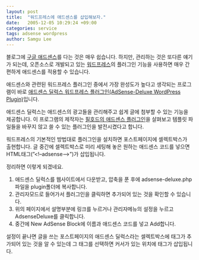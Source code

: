 ```yaml
---
layout: post
title:  "워드프레스에 애드센스를 삽입해보자."
date:   2005-12-05 10:29:24 +09:00
categories: service
tags: adsense wordpress
author: Samgu Lee
---
```

블로그에 [구글 애드센스](http://www.google.com/adsense)를 다는 것은 매우 쉽습니다. 하지만, 관리하는 것은 또다른 얘기가 되는데, 오픈소스로 개발되고 있는 [워드프레스](http://wordpress.org)의 플러그인 기능을 사용하면 매우 간편하게 애드센스를 적용할 수 있습니다.

애드센스와 관련된 워드프레스 플러그인 중에서 가장 완성도가 높다고 생각되는 프로그램이 바로 [애드센스 딜럭스 워드프레스 플러그인(AdSense-Deluxe WordPress Plugin)](http://www.acmetech.com/blog/2005/07/26/adsense-deluxe-wordpress-plugin/)입니다.

애드센스 딜럭스는 애드센스의 광고들을 관리해주고 쉽게 글에 첨부할 수 있는 기능을 제공합니다. 이 프로그램의 제작자는 [필호드의 애드센스 플러그인](http://philhord.com/wp-hacks/adsense)을 살펴보고 템플릿 파일들을 바꾸지 않고 쓸 수 있는 플러그인을 발전시켰다고 합니다.

워드프레스의 기본적인 방법대로 플러그인을 설치하면 포스트페이지에 셀렉트박스가 출현합니다. 글 중간에 셀렉트박스로 미리 세팅해 놓은 원하는 애드센스 코드를 넣으면 HTML태그(”&lt;!–adsense–&gt;”)가 삽입됩니다.

정리하면 이렇게 되겠네요.

1. 애드센스 딜럭스를 웹사이트에서 다운받고, 압축을 푼 후에 adsense-deluxe.php파일을 plugin폴더에 복사합니다.
2. 관리자모드로 들어가서 플러그인을 클릭하면 추가되어 있는 것을 확인할 수 있습니다.
3. 위의 페이지에서 설명부분에 링크를 누르거나 관리자메뉴의 설정을 누르고 AdsenseDeluxe를 클릭합니다.
4. 중간에 New AdSense Block에 이름과 애드센스 코드를 넣고 Add합니다.

설정이 끝나면 글을 쓰는 포스트페이지의 애드센스 딜럭스라는 셀렉트박스에 태그가 추가되어 있는 것을 알 수 있는데 그 태그를 선택하면 커서가 있는 위치에 태그가 삽입됩니다.
